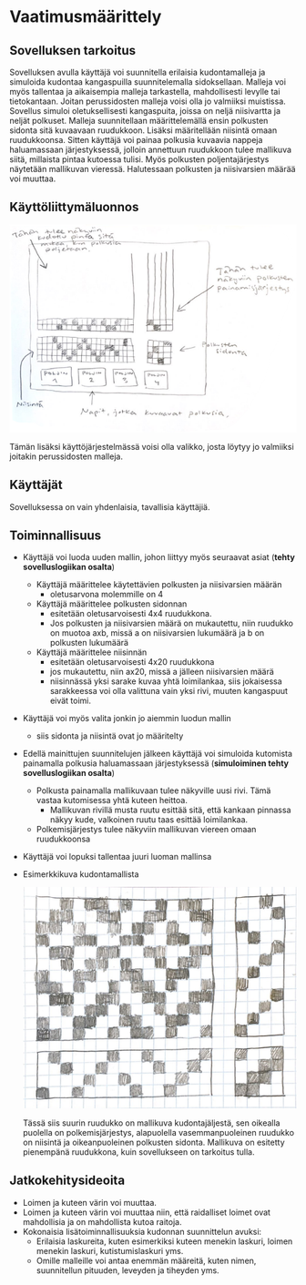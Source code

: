 # Vaatimusmäärittely

## Sovelluksen tarkoitus
Sovelluksen avulla käyttäjä voi suunnitella erilaisia kudontamalleja ja simuloida kudontaa kangaspuilla suunnitelemalla sidoksellaan. 
Malleja voi myös tallentaa ja aikaisempia malleja tarkastella, mahdollisesti levylle tai tietokantaan. Joitan perussidosten malleja voisi olla jo valmiiksi muistissa. 
Sovellus simuloi oletuksellisesti kangaspuita, joissa on neljä niisivartta ja neljät polkuset. 
Malleja suunnitellaan määrittelemällä ensin polkusten sidonta sitä kuvaavaan ruudukkoon. Lisäksi määritellään niisintä omaan ruudukkoonsa.
Sitten käyttäjä voi painaa polkusia kuvaavia nappeja haluamassaan järjestyksessä, jolloin annettuun ruudukkoon tulee mallikuva siitä, millaista pintaa kutoessa tulisi. 
Myös polkusten poljentajärjestys näytetään mallikuvan vieressä. Halutessaan polkusten ja niisivarsien määrää voi muuttaa.

## Käyttöliittymäluonnos
![Käyttisluonnos kuva](https://github.com/emmakamutta/ot-harjoitustyo/blob/master/dokumentaatio/kayttisluonnos.png)

Tämän lisäksi käyttöjärjestelmässä voisi olla valikko, josta löytyy jo valmiiksi joitakin perussidosten malleja. 

## Käyttäjät
Sovelluksessa on vain yhdenlaisia, tavallisia käyttäjiä.

## Toiminnallisuus
- Käyttäjä voi luoda uuden mallin, johon liittyy myös seuraavat asiat  (**tehty sovelluslogiikan osalta**)
  - Käyttäjä määrittelee käytettävien polkusten ja niisivarsien määrän
    - oletusarvona molemmille on 4
  - Käyttäjä määrittelee polkusten sidonnan
    - esitetään oletusarvoisesti 4x4 ruudukkona. 
    - Jos polkusten ja niisivarsien määrä on mukautettu, niin ruudukko on muotoa axb, missä a on niisivarsien lukumäärä ja b on polkusten lukumäärä
  - Käyttäjä määrittelee niisinnän
    - esitetään oletusarvoisesti 4x20 ruudukkona
    - jos mukautettu, niin ax20, missä a jälleen niisivarsien määrä
    - niisinnässä yksi sarake kuvaa yhtä loimilankaa, siis jokaisessa sarakkeessa voi olla valittuna vain yksi rivi, muuten kangaspuut eivät toimi.
 
- Käyttäjä voi myös valita jonkin jo aiemmin luodun mallin
  - siis sidonta ja niisintä ovat jo määritelty
  
- Edellä mainittujen suunnitelujen jälkeen käyttäjä voi simuloida kutomista painamalla polkusia haluamassaan järjestyksessä (**simuloiminen tehty sovelluslogiikan osalta**)
  - Polkusta painamalla mallikuvaan tulee näkyville uusi rivi. Tämä vastaa kutomisessa yhtä kuteen heittoa.
    - Mallikuvan rivillä musta ruutu esittää sitä, että kankaan pinnassa näkyy kude, valkoinen ruutu taas esittää loimilankaa. 
  - Polkemisjärjestys tulee näkyviin mallikuvan viereen omaan ruudukkoonsa

- Käyttäjä voi lopuksi tallentaa juuri luoman mallinsa 

- Esimerkkikuva kudontamallista

   ![esimerkkikuva](https://github.com/emmakamutta/ot-harjoitustyo/blob/master/dokumentaatio/esimerkki.png)
   
   Tässä siis suurin ruudukko on mallikuva kudontajäljestä, sen oikealla puolella on polkemisjärjestys, alapuolella vasemmanpuoleinen ruudukko on niisintä ja oikeanpuoleinen polkusten sidonta. Mallikuva on esitetty pienempänä ruudukkona, kuin sovellukseen on tarkoitus tulla.


## Jatkokehitysideoita
- Loimen ja kuteen värin voi muuttaa.
- Loimen ja kuteen värin voi muuttaa niin, että raidalliset loimet ovat mahdollisia ja on mahdollista kutoa raitoja. 
- Kokonaisia lisätoiminnallisuuksia kudonnan suunnittelun avuksi: 
  - Erilaisia laskureita, kuten esimerkiksi kuteen menekin laskuri, loimen menekin laskuri, kutistumislaskuri yms. 
  - Omille malleille voi antaa enemmän määreitä, kuten nimen, suunnitellun pituuden, leveyden ja tiheyden yms.
